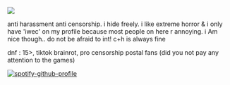 ![](https://files.catbox.moe/vnn1hu.gif)

anti harassment anti censorship. i hide freely. i like extreme horror & i only have 'iwec' on my profile because most people on here r annoying. i Am nice though.. do not be afraid to int! c+h is always fine

dnf : 15>, tiktok brainrot, pro censorship postal fans (did you not pay any attention to the games)


[![spotify-github-profile](https://spotify-github-profile.kittinanx.com/api/view?uid=autumngray08&cover_image=true&theme=novatorem&show_offline=false&background_color=121212&interchange=false&bar_color=53b14f&bar_color_cover=false)](https://github.com/kittinan/spotify-github-profile)
